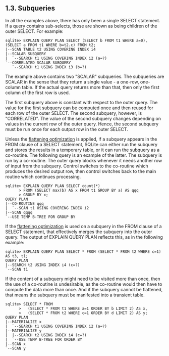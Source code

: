 ## 1\.3\. Subqueries



 In all the examples above, there has only been a single SELECT statement.
 If a query contains sub\-selects, those are shown as being children of
 the outer SELECT. For example:




```
sqlite> EXPLAIN QUERY PLAN SELECT (SELECT b FROM t1 WHERE a=0), (SELECT a FROM t1 WHERE b=t2.c) FROM t2;
|--SCAN TABLE t2 USING COVERING INDEX i4
|--SCALAR SUBQUERY
|  `--SEARCH t1 USING COVERING INDEX i2 (a=?)
`--CORRELATED SCALAR SUBQUERY
   `--SEARCH t1 USING INDEX i3 (b=?)

```


 The example above contains two "SCALAR" subqueries. The subqueries
 are SCALAR in the sense that they return a single value \- a one\-row,
 one\-column table. If the actual query returns more than that, then
 only the first column of the first row is used.



 The first subquery above is constant with respect to the outer query.
 The value for the first subquery can be computed once and then reused
 for each row of the outer SELECT. The second subquery, however, is
 "CORRELATED". The value of the second subquery changes depending
 on values in the current row of the outer query. Hence, the second
 subquery must be run once for each output row in the outer SELECT.




 Unless the [flattening optimization](optoverview.html#flattening) is applied, if a subquery appears in
 the FROM clause of a SELECT statement, SQLite can either run the subquery and
 stores the results in a temporary table, or it can run the subquery as a
 co\-routine. The following query is an example of the latter. The subquery
 is run by a co\-routine. The outer query blocks whenever it needs another
 row of input from the subquery. Control switches to the co\-routine which
 produces the desired output row, then control switches back to the main
 routine which continues processing. 




```
sqlite> EXPLAIN QUERY PLAN SELECT count(*)
      > FROM (SELECT max(b) AS x FROM t1 GROUP BY a) AS qqq
      > GROUP BY x;
QUERY PLAN
|--CO-ROUTINE qqq
|  `--SCAN t1 USING COVERING INDEX i2
|--SCAN qqqq
`--USE TEMP B-TREE FOR GROUP BY

```


 
 If the [flattening optimization](optoverview.html#flattening) is used on a subquery in the FROM clause
 of a SELECT statement, that effectively merges the subquery into the outer
 query. The output of EXPLAIN QUERY PLAN reflects this, as in the following
 example:




```
sqlite> EXPLAIN QUERY PLAN SELECT * FROM (SELECT * FROM t2 WHERE c=1) AS t3, t1;
QUERY PLAN
|--SEARCH t2 USING INDEX i4 (c=?)
`--SCAN t1

```



 If the content of a subquery might need to be visited more than once, then
 the use of a co\-routine is undesirable, as the co\-routine would then have to
 compute the data more than once. And if the subquery cannot be flattened,
 that means the subquery must be manifested into a transient table.




```
sqlite> SELECT * FROM
      >   (SELECT * FROM t1 WHERE a=1 ORDER BY b LIMIT 2) AS x,
      >   (SELECT * FROM t2 WHERE c=1 ORDER BY d LIMIT 2) AS y;
QUERY PLAN
|--MATERIALIZE x
|  `--SEARCH t1 USING COVERING INDEX i2 (a=?)
|--MATERIALIZE y
|  |--SEARCH t2 USING INDEX i4 (c=?)
|  `--USE TEMP B-TREE FOR ORDER BY
|--SCAN x
`--SCAN y

```

